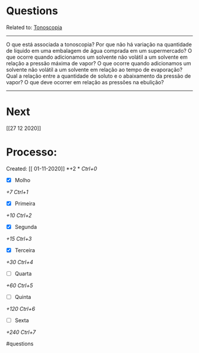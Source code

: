 # Questions
Related to: [Tonoscopia](Tonoscopia.md)

---

O que está associada a tonoscopia?
Por que não há variação na quantidade de líquido em uma embalagem de água comprada em um supermercado?
O que ocorre quando adicionamos um solvente não volátil a um solvente em relação a pressão máxima de vapor?
O que ocorre quando adicionamos um solvente não volátil a um solvente em relação ao tempo de evaporação?
Qual a relação entre a quantidade de soluto e o abaixamento da pressão de vapor?
O que deve ocorrer em relação as pressões na ebulição?

---
# Next
[[27 12 2020]]
# Processo:
Created: [[ 01-11-2020]]
*+2 *  *Ctrl+0*
- [x] Molho  

*+7*  *Ctrl+1*

- [x] Primeira 

*+10*  *Ctrl+2*

- [x] Segunda

*+15*  *Ctrl+3*

- [x] Terceira 

*+30*  *Ctrl+4*

- [ ] Quarta 

*+60*  *Ctrl+5*

- [ ] Quinta 

*+120*  *Ctrl+6*

- [ ] Sexta 

*+240*  *Ctrl+7*


#questions